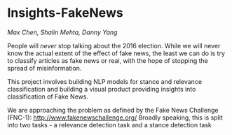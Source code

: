 # Insights-FakeNews

<i>Max Chen, Shalin Mehta, Danny Yang</i>

People will <i>never</i> stop talking about the 2016 election. While we will never know the actual extent of the effect of fake news, the least we can do is try to classify articles as fake news or real, with the hope of stopping the spread of misinformation.

This project involves building NLP models for stance and relevance classification and building a visual product providing insights into classification of Fake News.

We are approaching the problem as defined by the Fake News Challenge (FNC-1): http://www.fakenewschallenge.org/
Broadly speaking, this is split into two tasks - a relevance detection task and a stance detection task
